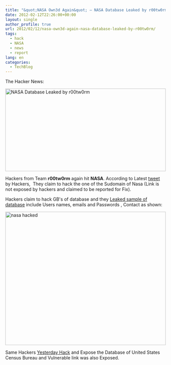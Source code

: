 ```yaml
---
title: "&quot;NASA Own3d Again&quot; – NASA Database Leaked by r00tw0rm"
date: 2012-02-12T22:26:00+00:00
layout: single
author_profile: true
url: 2012/02/12/nasa-own3d-again-nasa-database-leaked-by-r00tw0rm/
tags:
  - hack
  - NASA
  - news
  - report
lang: en
categories: 
  - TechBlog
---
```

The Hacker News: 

[<img title="NASA Database Leaked by r00tw0rm" border="0" alt="NASA Database Leaked by r00tw0rm" src="http://lh4.ggpht.com/-G8I7PaB-p3Q/Tzg1at1xL_I/AAAAAAAAEtg/NS66Vosh0uM/NASA%252520Database%252520Leaked%252520by%252520r00tw0rm_thumb%25255B1%25255D.jpg?imgmax=800" width="504" height="259" />](http://lh5.ggpht.com/-POlbEHJRh4U/Tzg1RwYJADI/AAAAAAAAEtY/w9z9oY0O76Q/s1600-h/NASA%252520Database%252520Leaked%252520by%252520r00tw0rm%25255B3%25255D.jpg) 

Hackers from Team **r00tw0rm** again hit **NASA**. According to Latest [tweet](https://twitter.com/#!/r00tw0rm/status/168695989312569345) by Hackers,  They claim to hack the one of the Sudomain of Nasa (Link is not exposed by hackers and claimed to be reported for Fix). 

Hackers claim to hack GB's of database and they [Leaked sample of database](http://pastebin.com/YkncVygq) include Users names, emails and Passwords , Contact as shown: 

[<img title="nasa hacked" border="0" alt="nasa hacked" src="http://lh5.ggpht.com/-13F2xzbb9jI/Tzg1oSGfJkI/AAAAAAAAEtw/1bJzh2I1Kss/nasa%252520hacked_thumb%25255B1%25255D.png?imgmax=800" width="504" height="418" />](http://lh5.ggpht.com/-S6vxrETX4ts/Tzg1hE9gIsI/AAAAAAAAEto/lBYuQy2d7BE/s1600-h/nasa%252520hacked%25255B3%25255D.png) 

Same Hackers [Yesterday Hack](http://thehackernews.com/2012/02/united-states-census-bureau-hacked-and.html) and Expose the Database of United States Census Bureau and Vulnerable link was also Exposed.